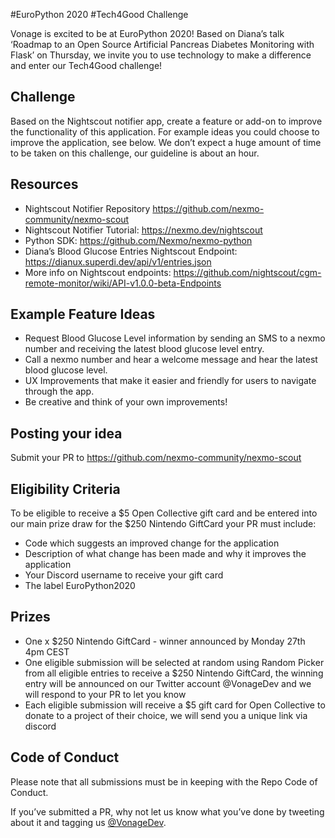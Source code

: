 #EuroPython 2020 #Tech4Good Challenge

Vonage is excited to be at EuroPython 2020! Based on Diana’s talk ‘Roadmap to an Open Source Artificial Pancreas Diabetes Monitoring with Flask’ on Thursday, we invite you to use technology to make a difference and enter our Tech4Good challenge!

## Challenge

Based on the Nightscout notifier app, create a feature or add-on to improve the functionality of this application. For example ideas you could choose to improve the application, see below. We don’t expect a huge amount of time to be taken on this challenge, our guideline is about an hour.

## Resources

- Nightscout Notifier Repository https://github.com/nexmo-community/nexmo-scout
- Nightscout Notifier Tutorial: https://nexmo.dev/nightscout 
- Python SDK: https://github.com/Nexmo/nexmo-python
- Diana’s Blood Glucose Entries Nightscout Endpoint: https://dianux.superdi.dev/api/v1/entries.json 
- More info on Nightscout endpoints: https://github.com/nightscout/cgm-remote-monitor/wiki/API-v1.0.0-beta-Endpoints

## Example Feature Ideas

- Request Blood Glucose Level information by sending an SMS to a nexmo number and receiving the latest blood glucose level entry.
- Call a nexmo number and hear a welcome message and hear the latest blood glucose level.
- UX Improvements that make it easier and friendly for users to navigate through the app.
- Be creative and think of your own improvements!

## Posting your idea

Submit your PR to https://github.com/nexmo-community/nexmo-scout 

## Eligibility Criteria

To be eligible to receive a $5 Open Collective gift card and be entered into our main prize draw for the $250 Nintendo GiftCard your PR must include:

- Code which suggests an improved change for the application
- Description of what change has been made and why it improves the application
- Your Discord username to receive your gift card
- The label EuroPython2020 

## Prizes

- One x $250 Nintendo GiftCard - winner announced by Monday 27th 4pm CEST
- One eligible submission will be selected at random using Random Picker from all eligible entries to receive a $250 Nintendo GiftCard, the winning entry will be announced on our Twitter account @VonageDev and we will respond to your PR to let you know
- Each eligible submission will receive a $5 gift card for Open Collective to donate to a project of their choice, we will send you a unique link via discord 

## Code of Conduct

Please note that all submissions must be in keeping with the Repo Code of Conduct.


If you’ve submitted a PR, why not let us know what you’ve done by tweeting about it and tagging us [@VonageDev](https://twitter.com/vonagedev).
